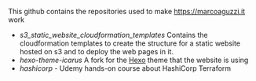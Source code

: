 This github contains the repositories used to make https://marcoaguzzi.it work
- *s3_static_website_cloudformation_templates* Contains the cloudformation templates to create the structure for a static website hosted on s3 and to deploy the web pages in it.
- *hexo-theme-icarus* A fork for the <a href="https://hexo.io">Hexo</a> theme that the website is using
- *hashicorp* - Udemy hands-on course about HashiCorp Terraform
